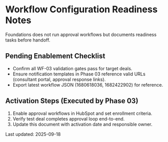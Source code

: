 # Workflow Configuration Readiness Notes

Foundations does not run approval workflows but documents readiness tasks before handoff.

## Pending Enablement Checklist
- Confirm all WF-03 validation gates pass for target deals.
- Ensure notification templates in Phase 03 reference valid URLs (consultant portal, approval response links).
- Export latest workflow JSON (1680618036, 1682422902) for reference.

## Activation Steps (Executed by Phase 03)
1. Enable approval workflows in HubSpot and set enrollment criteria.
2. Verify test deal completes approval loop end-to-end.
3. Update this document with activation date and responsible owner.

Last updated: 2025-09-18
